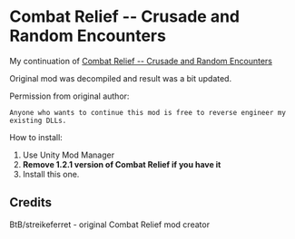 # Combat Relief -- Crusade and Random Encounters

My continuation of [Combat Relief -- Crusade and Random Encounters](https://www.nexusmods.com/pathfinderwrathoftherighteous/mods/40)

Original mod was decompiled and result was a bit updated.

Permission from original author: 

`Anyone who wants to continue this mod is free to reverse engineer my existing DLLs.`

How to install:

1. Use Unity Mod Manager
2. **Remove 1.2.1 version of Combat Relief if you have it**
3. Install this one.

## Credits

BtB/streikeferret - original Combat Relief mod creator